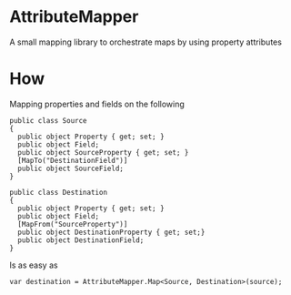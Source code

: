 AttributeMapper
===============

A small mapping library to orchestrate maps by using property attributes

How
===============

Mapping properties and fields on the following

    public class Source
    {
      public object Property { get; set; }
      public object Field;
      public object SourceProperty { get; set; }
      [MapTo("DestinationField")]
      public object SourceField;
    }
    
    public class Destination
    {
      public object Property { get; set; }
      public object Field;
      [MapFrom("SourceProperty")]
      public object DestinationProperty { get; set;}
      public object DestinationField;
    }
    
Is as easy as

    var destination = AttributeMapper.Map<Source, Destination>(source);
